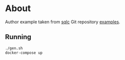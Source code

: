 # About

Author example taken from [sqlc][sqlc] Git repository [examples][sqlc-git].

[sqlc]: https://sqlc.dev
[sqlc-git]: https://github.com/kyleconroy/sqlc/tree/main/examples/authors

## Running

```sh
./gen.sh
docker-compose up
```


